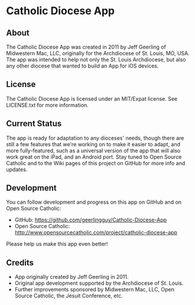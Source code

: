 # Catholic Diocese App

## About

The Catholic Diocese App was created in 2011 by Jeff Geerling of Midwestern Mac, LLC, originally for the Archdiocese of St. Louis, MO, USA. The app was intended to help not only the St. Louis Archdiocese, but also any other diocese that wanted to build an App for iOS devices.

## License

The Catholic Diocese App is licensed under an MIT/Expat license. See LICENSE.txt for more information.

## Current Status

The app is ready for adaptation to any dioceses' needs, though there are still a few features that we're working on to make it easier to adapt, and more fully-featured, such as a universal version of the app that will also work great on the iPad, and an Android port. Stay tuned to Open Source Catholic and to the Wiki pages of this project on GitHub for more info and updates.

## Development

You can follow development and progress on this app on GitHub and on Open Source Catholic:

  - GitHub: https://github.com/geerlingguy/Catholic-Diocese-App
  - Open Source Catholic: http://www.opensourcecatholic.com/project/catholic-diocese-app

Please help us make this app even better!

## Credits

  - App originally created by Jeff Geerling in 2011.
  - Original app development supported by the Archdiocese of St. Louis.
  - Further improvements sponsored by Midwestern Mac, LLC, Open Source Catholic, the Jesuit Conference, etc.
